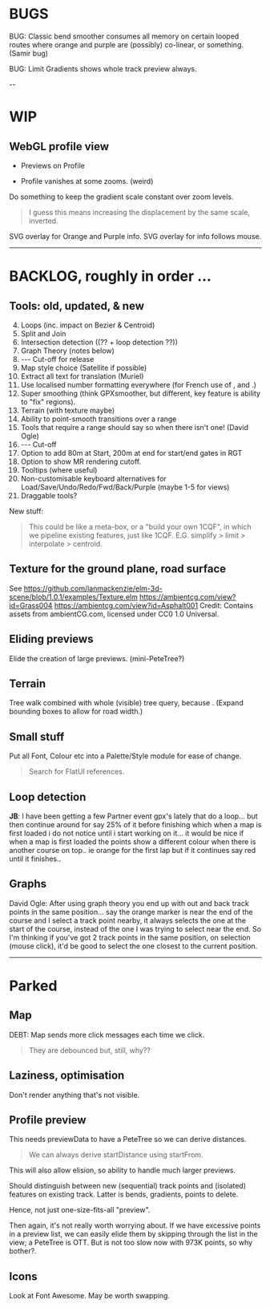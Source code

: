
# BUGS

BUG: Classic bend smoother consumes all memory on certain looped routes where
     orange and purple are (possibly) co-linear, or something. (Samir bug)

BUG: Limit Gradients shows whole track preview always.

--

# WIP

## WebGL profile view

* Previews on Profile

* Profile vanishes at some zooms. (weird)

Do something to keep the gradient scale constant over zoom levels.
> I guess this means increasing the displacement by the same scale, inverted.

SVG overlay for Orange and Purple info.
SVG overlay for info follows mouse.

---

# BACKLOG, roughly in order ...

## Tools: old, updated, & new

4. Loops (inc. impact on Bezier & Centroid)
5. Split and Join
6. Intersection detection ((?? + loop detection ??))
7. Graph Theory (notes below)
8. --- Cut-off for release
9. Map style choice (Satellite if possible)
10. Extract all text for translation (Muriel)
11. Use localised number formatting everywhere (for French use of , and .)
12. Super smoothing  (think GPXsmoother, but different, key feature is ability to "fix" regions).
13. Terrain (with texture maybe)
14. Ability to point-smooth transitions over a range
15. Tools that require a range should say so when there isn't one! (David Ogle)
16. --- Cut-off
17. Option to add 80m at Start, 200m at end for start/end gates in RGT
18. Option to show MR rendering cutoff.
19. Tooltips (where useful)
20. Non-customisable keyboard alternatives for Load/Save/Undo/Redo/Fwd/Back/Purple (maybe 1-5 for views)
21. Draggable tools?

New stuff:
> This could be like a meta-box, or a "build your own 1CQF", in which
> we pipeline existing features, just like 1CQF.
> E.G. simplify > limit > interpolate > centroid.

## Texture for the ground plane, road surface

See https://github.com/ianmackenzie/elm-3d-scene/blob/1.0.1/examples/Texture.elm
https://ambientcg.com/view?id=Grass004
https://ambientcg.com/view?id=Asphalt001
Credit: Contains assets from ambientCG.com, licensed under CC0 1.0 Universal.

## Eliding previews

Elide the creation of large previews. (mini-PeteTree?)

## Terrain

Tree walk combined with whole (visible) tree query, because <track loops>.
(Expand bounding boxes to allow for road width.)

## Small stuff

Put all Font, Colour etc into a Palette/Style module for ease of change.
> Search for FlatUI references.

## Loop detection

**JB**: I have been getting a few Partner event gpx's lately that do a loop... but then continue around for say 25% of it before finishing which when a map is first loaded i do not notice until i start working on it... it would be nice if when a map is first loaded the points show a different colour when there is another course on top.. ie orange for the first lap but if it continues say red until it finishes..

## Graphs

David Ogle: After using graph theory you end up with out and back track points in the same position... say the orange marker is near the end of the course and I select a track point nearby, it always selects the one at the start of the course, instead of the one I was trying to select near the end. So I'm thinking if you've got 2 track points in the same position, on selection (mouse click), it'd be good to select the one closest to the current position.


---

# Parked

## Map

DEBT: Map sends more click messages each time we click.
> They are debounced but, still, why??

## Laziness, optimisation

Don't render anything that's not visible.

## Profile preview

This needs previewData to have a PeteTree so we can derive distances.
> We can always derive startDistance using startFrom.

This will also allow elision, so ability to handle much larger previews.

Should distinguish between new (sequential) track points and (isolated) features
on existing track. Latter is bends, gradients, points to delete.

Hence, not just one-size-fits-all "preview".

Then again, it's not really worth worrying about. If we have excessive points
in a preview list, we can easily elide them by skipping through the list in the
view; a PeteTree is OTT.
But is not too slow now with 973K points, so why bother?.

## Icons

Look at Font Awesome. May be worth swapping.

